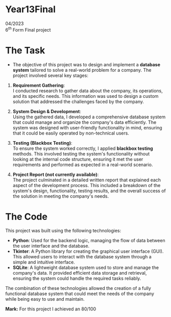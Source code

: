 # Year13Final

04/2023 <br>
$6^{th}$ Form Final project

# The Task 
- The objective of this project was to design and implement a **database system** tailored to solve a real-world problem for a company. The project involved several key stages:

1. **Requirement Gathering**:  
   I conducted research to gather data about the company, its operations, and its specific needs. This information was used to design a custom solution that addressed the challenges faced by the company.

2. **System Design & Development**:  
   Using the gathered data, I developed a comprehensive database system that could manage and organize the company's data efficiently. The system was designed with user-friendly functionality in mind, ensuring that it could be easily operated by non-technical users.

3. **Testing (Blackbox Testing)**:  
   To ensure the system worked correctly, I applied **blackbox testing** methods. This involved testing the system's functionality without looking at the internal code structure, ensuring it met the user requirements and performed as expected in a real-world scenario.

4. **Project Report (not currently available)**:  
   The project culminated in a detailed written report that explained each aspect of the development process. This included a breakdown of the system's design, functionality, testing results, and the overall success of the solution in meeting the company's needs.

 # The Code

This project was built using the following technologies:

- **Python**: Used for the backend logic, managing the flow of data between the user interface and the database.
- **Tkinter**: A Python library for creating the graphical user interface (GUI). This allowed users to interact with the database system through a simple and intuitive interface.
- **SQLite**: A lightweight database system used to store and manage the company's data. It provided efficient data storage and retrieval, ensuring the system could handle the required tasks reliably.

The combination of these technologies allowed the creation of a fully functional database system that could meet the needs of the company while being easy to use and maintain.

**Mark:** For this project  I achieved an 80/100
